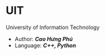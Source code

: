 # UIT
University of Information Technology
- Author: ***Cao Hưng Phú***
- Language: ***C++, Python***

